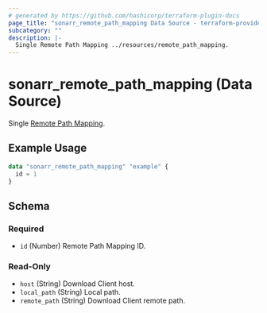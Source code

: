 ```yaml
---
# generated by https://github.com/hashicorp/terraform-plugin-docs
page_title: "sonarr_remote_path_mapping Data Source - terraform-provider-sonarr"
subcategory: ""
description: |-
  Single Remote Path Mapping ../resources/remote_path_mapping.
---
```


# sonarr_remote_path_mapping (Data Source)

Single [Remote Path Mapping](../resources/remote_path_mapping).

## Example Usage

```terraform
data "sonarr_remote_path_mapping" "example" {
  id = 1
}
```

<!-- schema generated by tfplugindocs -->
## Schema

### Required

- `id` (Number) Remote Path Mapping ID.

### Read-Only

- `host` (String) Download Client host.
- `local_path` (String) Local path.
- `remote_path` (String) Download Client remote path.


